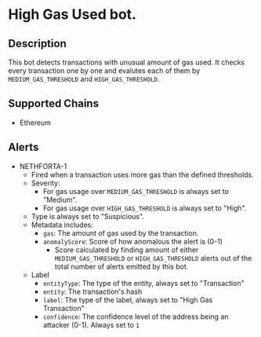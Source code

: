 # High Gas Used bot.

## Description

This bot detects transactions with unusual amount of gas used. It checks every transaction one by one and evalutes each of them by `MEDIUM_GAS_THRESHOLD` and `HIGH_GAS_THRESHOLD`.

## Supported Chains

- Ethereum

## Alerts

- NETHFORTA-1
  - Fired when a transaction uses more gas than the defined thresholds.
  - Severity:
    - For gas usage over `MEDIUM_GAS_THRESHOLD` is always set to "Medium".
    - For gas usage over `HIGH_GAS_THRESHOLD` is always set to "High".
  - Type is always set to "Suspicious".
  - Metadata includes:
    - `gas`: The amount of gas used by the transaction.
    - `anomalyScore`: Score of how anomalous the alert is (0-1)
      - Score calculated by finding amount of either `MEDIUM_GAS_THRESHOLD` or `HIGH_GAS_THRESHOLD` alerts out of the total number of alerts emitted by this bot.
  - Label
    - `entityType`: The type of the entity, always set to "Transaction"
    - `entity`: The transaction's hash
    - `label`: The type of the label, always set to "High Gas Transaction"
    - `confidence`: The confidence level of the address being an attacker (0-1). Always set to `1`